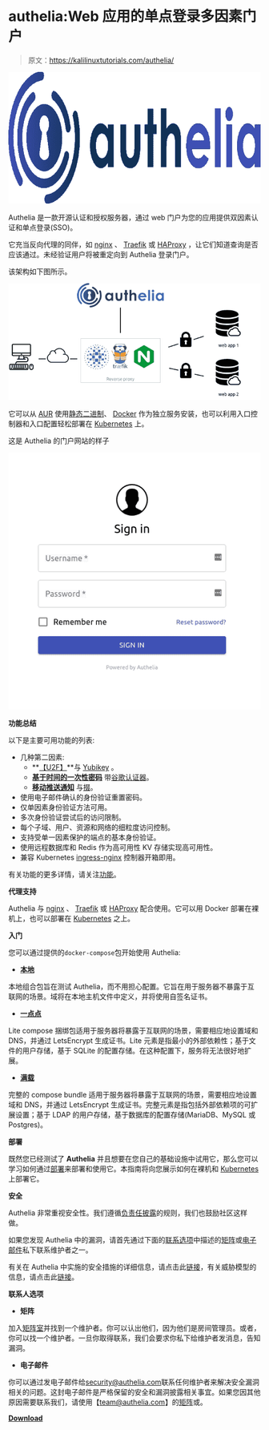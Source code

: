 # authelia:Web 应用的单点登录多因素门户

> 原文：<https://kalilinuxtutorials.com/authelia/>

[![Authelia : The Single Sign-On Multi-Factor Portal For Web Apps](img//bf3620de5370aef29593fba38ba683ec.png "Authelia : The Single Sign-On Multi-Factor Portal For Web Apps")](https://1.bp.blogspot.com/-QL8YJU50F5Q/XrQJ_R96NUI/AAAAAAAAGMk/2uQwO_id0mgfUX--0Q70RlEtjr1H0j__wCLcBGAsYHQ/s1600/Authelia%25281%2529.png)

Authelia 是一款开源认证和授权服务器，通过 web 门户为您的应用提供双因素认证和单点登录(SSO)。

它充当反向代理的同伴，如 [nginx](https://www.nginx.com/) 、 [Traefik](https://traefik.io/) 或 [HAProxy](https://www.haproxy.org/) ，让它们知道查询是否应该通过。未经验证用户将被重定向到 Authelia 登录门户。

该架构如下图所示。

![](img//78bdb9084d958aba7888c98e1b54c9e3.png)

它可以从 [AUR](https://aur.archlinux.org/packages/authelia/) 使用[静态二进制](https://github.com/authelia/authelia/releases/latest)、 [Docker](https://docker.com/) 作为独立服务安装，也可以利用入口控制器和入口配置轻松部署在 [Kubernetes](https://kubernetes.io/) 上。

这是 Authelia 的门户网站的样子

![](img//c3255a57c4126dabf4bcfc9d8904da60.png)

**功能总结**

以下是主要可用功能的列表:

*   几种第二因素:
    *   **[【U2F】](https://docs.authelia.com/features/2fa/security-key)**与 [Yubikey](https://www.yubico.com/products/yubikey-hardware/yubikey4/) 。
    *   **[基于时间的一次性密码](https://docs.authelia.com/features/2fa/one-time-password)** 带[谷歌认证器](https://play.google.com/store/apps/details?id=com.google.android.apps.authenticator2&hl=en)。
    *   **[移动推送通知](https://docs.authelia.com/features/2fa/push-notifications)** 与[掇](https://duo.com/)。
*   使用电子邮件确认的身份验证重置密码。
*   仅单因素身份验证方法可用。
*   多次身份验证尝试后的访问限制。
*   每个子域、用户、资源和网络的细粒度访问控制。
*   支持受单一因素保护的端点的基本身份验证。
*   使用远程数据库和 Redis 作为高可用性 KV 存储实现高可用性。
*   兼容 Kubernetes [ingress-nginx](https://github.com/kubernetes/ingress-nginx) 控制器开箱即用。

有关功能的更多详情，请关注[功能](https://docs.authelia.com/features/)。

**代理支持**

Authelia 与 [nginx](https://www.nginx.com/) 、 [Traefik](https://traefik.io/) 或 [HAProxy](https://www.haproxy.org/) 配合使用。它可以用 Docker 部署在裸机上，也可以部署在 [Kubernetes](https://kubernetes.io/) 之上。

**入门**

您可以通过提供的`docker-compose`包开始使用 Authelia:

*   [**本地**](https://docs.authelia.com/getting-started)

本地组合包旨在测试 Authelia，而不用担心配置。它旨在用于服务器不暴露于互联网的场景。域将在本地主机文件中定义，并将使用自签名证书。

*   [**一点点**](https://docs.authelia.com/deployment/deployment-lite)

Lite compose 捆绑包适用于服务器将暴露于互联网的场景，需要相应地设置域和 DNS，并通过 LetsEncrypt 生成证书。Lite 元素是指最小的外部依赖性；基于文件的用户存储，基于 SQLite 的配置存储。在这种配置下，服务将无法很好地扩展。

*   [**满载**](https://docs.authelia.com/deployment/deployment-ha)

完整的 compose bundle 适用于服务器将暴露于互联网的场景，需要相应地设置域和 DNS，并通过 LetsEncrypt 生成证书。完整元素是指包括外部依赖项的可扩展设置；基于 LDAP 的用户存储，基于数据库的配置存储(MariaDB、MySQL 或 Postgres)。

**部署**

既然您已经测试了 **Authelia** 并且想要在您自己的基础设施中试用它，那么您可以学习如何通过[部署](https://docs.authelia.com/deployment/deployment-ha)来部署和使用它。本指南将向您展示如何在裸机和 [Kubernetes](https://kubernetes.io/) 上部署它。

**安全**

Authelia 非常重视安全性。我们遵循[负责任披露](https://en.wikipedia.org/wiki/Responsible_disclosure)的规则，我们也鼓励社区这样做。

如果您发现 Authelia 中的漏洞，请首先通过下面的[联系选项](https://github.com/authelia/authelia#contact-options)中描述的[矩阵](https://github.com/authelia/authelia#matrix)或[电子邮件](https://github.com/authelia/authelia#email)私下联系维护者之一。

有关在 Authelia 中实施的安全措施的详细信息，请点击此[链接](https://docs.authelia.com/security/measures.html)，有关威胁模型的信息，请点击此[链接](https://docs.authelia.com/security/threat-model.html)。

**联系人选项**

*   **矩阵**

加入[矩阵室](https://riot.im/app/#/room/#authelia:matrix.org)并找到一个维护者。你可以认出他们，因为他们是房间管理员。或者，你可以找一个维护者。一旦你取得联系，我们会要求你私下给维护者发消息，告知漏洞。

*   **电子邮件**

你可以通过发电子邮件给[security@authelia.com](mailto:security@authelia.com)联系任何维护者来解决安全漏洞相关的问题。这封电子邮件是严格保留的安全和漏洞披露相关事宜。如果您因其他原因需要联系我们，请使用【team@authelia.com】的[矩阵](https://github.com/authelia/authelia#matrix)或。

[**Download**](https://github.com/authelia/authelia)